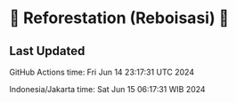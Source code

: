 
# 🌳 Reforestation (Reboisasi) 🌲

## Last Updated

GitHub Actions time: Fri Jun 14 23:17:31 UTC 2024

Indonesia/Jakarta time: Sat Jun 15 06:17:31 WIB 2024
